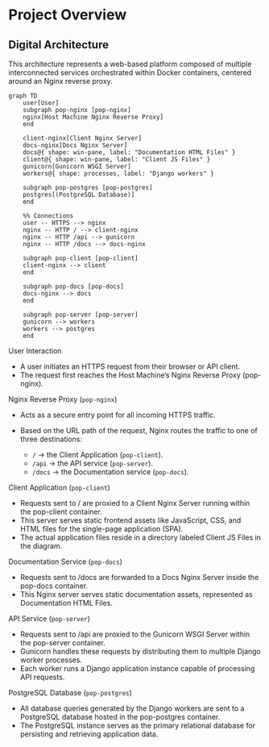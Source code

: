 # Project Overview


## Digital Architecture

This architecture represents a web-based platform composed of multiple interconnected services orchestrated within Docker containers, centered around an Nginx reverse proxy.

```mermaid
graph TD
    user[User]
    subgraph pop-nginx [pop-nginx]
    nginx[Host Machine Nginx Reverse Proxy]
    end

    client-nginx[Client Nginx Server]
    docs-nginx[Docs Nginx Server]
    docs@{ shape: win-pane, label: "Documentation HTML Files" }
    client@{ shape: win-pane, label: "Client JS Files" }
    gunicorn[Gunicorn WSGI Server]
    workers@{ shape: processes, label: "Django workers" }
    
    subgraph pop-postgres [pop-postgres]
    postgres[(PostgreSQL Database)]
    end

    %% Connections
    user -- HTTPS --> nginx
    nginx -- HTTP / --> client-nginx
    nginx -- HTTP /api --> gunicorn
    nginx -- HTTP /docs --> docs-nginx
    
    subgraph pop-client [pop-client]
    client-nginx --> client
    end
    
    subgraph pop-docs [pop-docs]
    docs-nginx --> docs
    end

    subgraph pop-server [pop-server]
    gunicorn --> workers
    workers --> postgres
    end
```

User Interaction

- A user initiates an HTTPS request from their browser or API client.
- The request first reaches the Host Machine’s Nginx Reverse Proxy (pop-nginx).


Nginx Reverse Proxy (`pop-nginx`)

- Acts as a secure entry point for all incoming HTTPS traffic.
- Based on the URL path of the request, Nginx routes the traffic to one of three destinations:

   + `/` → the Client Application (`pop-client`).
   + `/api` → the API service (`pop-server`).
   + `/docs` → the Documentation service (`pop-docs`).

Client Application (`pop-client`)

- Requests sent to / are proxied to a Client Nginx Server running within the pop-client container.
- This server serves static frontend assets like JavaScript, CSS, and HTML files for the single-page application (SPA).
- The actual application files reside in a directory labeled Client JS Files in the diagram.

Documentation Service (`pop-docs`)

- Requests sent to /docs are forwarded to a Docs Nginx Server inside the pop-docs container.
- This Nginx server serves static documentation assets, represented as Documentation HTML Files.

API Service (`pop-server`)

- Requests sent to /api are proxied to the Gunicorn WSGI Server within the pop-server container.
- Gunicorn handles these requests by distributing them to multiple Django worker processes.
- Each worker runs a Django application instance capable of processing API requests.

PostgreSQL Database (`pop-postgres`)

- All database queries generated by the Django workers are sent to a PostgreSQL database hosted in the pop-postgres container.
- The PostgreSQL instance serves as the primary relational database for persisting and retrieving application data.